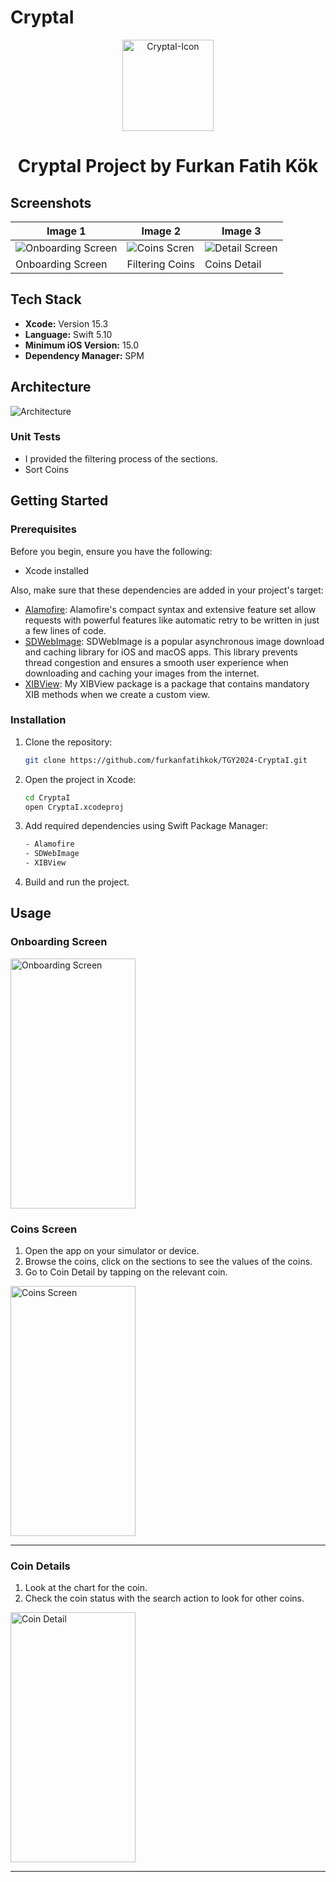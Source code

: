 # CryptaI

<p align="center">
  <img width="146" alt="CryptaI-Icon" src="https://github.com/furkanfatihkok/TGY2024-CryptaI/assets/113316242/5bab47e2-2fa5-4e29-a371-86ab3b465766">
</p>


<div align="center">
  <h1>CryptaI Project by Furkan Fatih Kök</h1>
</div>


 ## Screenshots

| Image 1                | Image 2                | Image 3                |
|------------------------|------------------------|------------------------|
| ![Onboarding Screen](https://github.com/furkanfatihkok/TGY2024-CryptaI/assets/113316242/ff55ce65-6aaf-4bc5-b401-4b2f88bb773f)|![Coins Scren](https://github.com/furkanfatihkok/TGY2024-CryptaI/assets/113316242/16e12789-a252-4fa8-bc24-1163738235f9)| ![Detail Screen](https://github.com/lochmidth/GetirFinalProject/blob/main/Screenshots/Product%20Detail%20Empty.pngs) |
| Onboarding Screen    | Filtering Coins    | Coins Detail   |

## Tech Stack

- **Xcode:** Version 15.3
- **Language:** Swift 5.10
- **Minimum iOS Version:** 15.0
- **Dependency Manager:** SPM

## Architecture

![Architecture](https://benoitpasquier.com/images/2018/01/mvvm-pattern.png)



### Unit Tests

- I provided the filtering process of the sections.
- Sort Coins

## Getting Started

### Prerequisites

Before you begin, ensure you have the following:

- Xcode installed

Also, make sure that these dependencies are added in your project's target:

- [Alamofire](https://github.com/Alamofire/Alamofire): Alamofire's compact syntax and extensive feature set allow requests with powerful features like automatic retry to be written in just a few lines of code.
- [SDWebImage](https://github.com/SDWebImage/SDWebImage): SDWebImage is a popular asynchronous image download and caching library for iOS and macOS apps. This library prevents thread congestion and ensures a smooth user experience when downloading and caching your images from the internet.
- [XIBView](https://github.com/furkanfatihkok/XIBView): My XIBView package is a package that contains mandatory XIB methods when we create a custom view.


### Installation

1. Clone the repository:

    ```bash
    git clone https://github.com/furkanfatihkok/TGY2024-CryptaI.git
    ```

2. Open the project in Xcode:

    ```bash
    cd CryptaI
    open CryptaI.xcodeproj
    ```
3. Add required dependencies using Swift Package Manager:

   ```bash
   - Alamofire
   - SDWebImage
   - XIBView
    ```

6. Build and run the project.

## Usage

###  Onboarding Screen

<p align="left">
  <img src="https://github.com/furkanfatihkok/TGY2024-CryptaI/assets/113316242/8de9557b-9665-4cdd-851f-be2b3a6b6876" alt="Onboarding Screen" width="200" height="400">
</p>

###  Coins Screen

1. Open the app on your simulator or device.
2. Browse the coins, click on the sections to see the values of the coins.
3. Go to Coin Detail by tapping on the relevant coin.

<p align="left">
  <img src="https://github.com/furkanfatihkok/TGY2024-CryptaI/assets/113316242/f47e7eae-fe0c-4224-af5c-3c1b052b56b1" alt="Coins Screen" width="200" height="400">
</p>

---

### Coin Details 

1. Look at the chart for the coin.
2. Check the coin status with the search action to look for other coins.

<p align="left">
  <img src="https://github.com/lochmidth/GetirFinalProject/blob/main/Screenshots/ProductDesstailGIF.gif" alt="Coin Detail" width="200" height="400">
</p>

---
